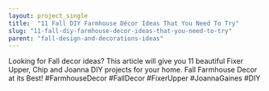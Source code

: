 ```yaml
---
layout: project_single
title:  "11 Fall DIY Farmhouse Décor Ideas That You Need To Try"
slug: "11-fall-diy-farmhouse-decor-ideas-that-you-need-to-try"
parent: "fall-design-and-decorations-ideas"
---
```

Looking for Fall decor ideas? This article will give you 11 beautiful Fixer Upper, Chip and Joanna DIY projects for your home. Fall Farmhouse Decor at its Best! #FarmhouseDecor #FallDecor #FixerUpper #JoannaGaines #DIY